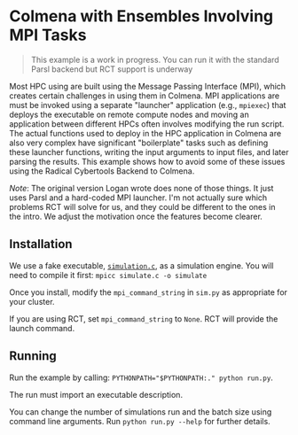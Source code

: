 # Colmena with Ensembles Involving MPI Tasks

> This example is a work in progress. You can run it with the standard Parsl backend but RCT support is underway

Most HPC using are built using the Message Passing Interface (MPI),
which creates certain challenges in using them in Colmena.
MPI applications are must be invoked using a separate "launcher" application (e.g., `mpiexec`) that 
deploys the executable on remote compute nodes and moving an application between different HPCs often involves
modifying the run script.
The actual functions used to deploy in the HPC application in Colmena are also very complex have significant "boilerplate" tasks such as 
defining these launcher functions, writing the input arguments to input files, and later parsing the results.
This example shows how to avoid some of these issues using the Radical Cybertools Backend to Colmena.

*Note*: The original version Logan wrote does none of those things. It just uses Parsl and a hard-coded MPI launcher.
I'm not actually sure which problems RCT will solve for us, and they could be different to the ones in the intro. 
We adjust the motivation once the features become clearer.

## Installation

We use a fake executable, [`simulation.c`](./simulate.c), as a simulation engine. 
You will need to compile it first: `mpicc simulate.c -o simulate`

Once you install, modify the `mpi_command_string` in `sim.py` as appropriate for your cluster. 

If you are using RCT, set `mpi_command_string` to `None`. RCT will provide the launch command.

## Running

Run the example by calling: `PYTHONPATH="$PYTHONPATH:." python run.py`. 

The run must import an executable description. 

You can change the number of simulations run and the batch size using command line arguments. 
Run `python run.py --help` for further details.
